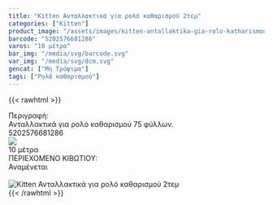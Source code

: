 ```yaml
---
title: "Kitten Ανταλλακτικά για ρολό καθαρισμού 2τεμ"
categories: ["Kitten"]
product_image: "/assets/images/kitten-antallaktika-gia-rolo-katharismou-2tem.jpg"
barcode: "5202576681286"
varos: "10 μέτρα"
bar_img: "/media/svg/barcode.svg"
var_img: "/media/svg/dcm.svg"
gencat: ["Μη Τρόφιμα"]
tags: ["Ρολά καθαρισμού"]
---
```

{{< rawhtml >}}

<div class="sload201"><div class="product"><div id="sistatika">Περιγραφή:</div><div class="alltext">Ανταλλακτικά για ρολό καθαρισμού 75 φύλλων.</div><div id="barcode"><div id="barimage1"></div><span id="bartext">5202576681286</span></div><div id="varos"><div id="varosimage" style="margin:0"><img src="/media/svg/dcm.svg"></div><span id="varostext">10 μέτρα</span></div><div id="kivotio">ΠΕΡΙΕΧΟΜΕΝΟ ΚΙΒΩΤΙΟΥ:<br>Αναμένεται</div><br><div class="pimg"><img alt="Kitten Ανταλλακτικά για ρολό καθαρισμού 2τεμ" title="Kitten Ανταλλακτικά για ρολό καθαρισμού 2τεμ" src="/assets/images/kitten-antallaktika-gia-rolo-katharismou-2tem.jpg"></div></div></div>
{{< /rawhtml >}}


